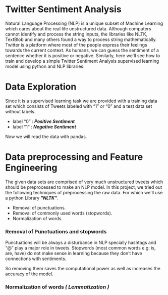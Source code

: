 # Twitter Sentiment Analysis
Natural Language Processing (NLP) is a unique subset of Machine Learning which cares about the real life unstructured data. Although computers cannot identify and process the string inputs, the libraries like NLTK, TextBlob and many others found a way to process string mathematically. Twitter is a platform where most of the people express their feelings towards the current context. As humans, we can guess the sentiment of a sentence whether it is positive or negative. Similarly, here we'll see how to train and develop a simple Twitter Sentiment Analysis supervised learning model using python and NLP libraries.

# Data Exploration
Since it is a supervised learning task we are provided with a training data set which consists of Tweets labeled with “1” or “0” and a test data set without labels.
* label “0” :  ***Positive Sentiment***
* label “1” :  ***Negative Sentiment***

Now we will read the data with pandas.

# Data preprocessing and Feature Engineering
The given data sets are comprised of very much unstructured tweets which should be preprocessed to make an NLP model. In this project, we tried out the following techniques of preprocessing the raw data. For which we'll use a python Library ***"NLTK"***.
* Removal of punctuations.
* Removal of commonly used words (stopwords).
* Normalization of words.

### Removal of Punctuations and stopwords
Punctuations will be always a disturbance in NLP specially hashtags and “@” play a major role in tweets. 
Stopwords (most common words e.g: is, are, have) do not make sense in learning because they don’t have connections with sentiments. 

So removing them saves the computational power as well as increases the accuracy of the model.

### Normalization of words ***( Lemmatization )***
